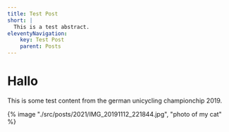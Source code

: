 ```yaml
---
title: Test Post
short: |
  This is a test abstract.
eleventyNavigation:
    key: Test Post
    parent: Posts
---
```


# Hallo

This is some test content from the german unicycling championchip 2019.

{% image "./src/posts/2021/IMG_20191112_221844.jpg", "photo of my cat" %}
